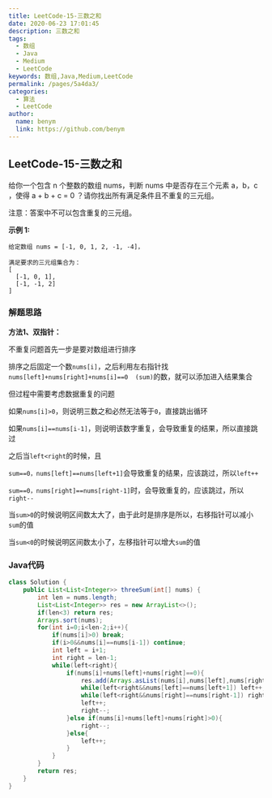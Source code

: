 ```yaml
---
title: LeetCode-15-三数之和
date: 2020-06-23 17:01:45
description: 三数之和
tags: 
  - 数组
  - Java
  - Medium
  - LeetCode
keywords: 数组,Java,Medium,LeetCode
permalink: /pages/5a4da3/
categories: 
  - 算法
  - LeetCode
author: 
  name: benym
  link: https://github.com/benym
---
```


## LeetCode-15-三数之和

给你一个包含 n 个整数的数组 nums，判断 nums 中是否存在三个元素 a，b，c ，使得 a + b + c = 0 ？请你找出所有满足条件且不重复的三元组。

注意：答案中不可以包含重复的三元组。

 <!--more-->

**示例 1:**

```
给定数组 nums = [-1, 0, 1, 2, -1, -4]，

满足要求的三元组集合为：
[
  [-1, 0, 1],
  [-1, -1, 2]
]
```

### 解题思路

**方法1、双指针：**

不重复问题首先一步是要对数组进行排序

排序之后固定一个数`nums[i]`，之后利用左右指针找`nums[left]+nums[right]+nums[i]==0  (sum)`的数，就可以添加进入结果集合

但过程中需要考虑数据重复的问题

如果`nums[i]>0`，则说明三数之和必然无法等于`0`，直接跳出循环

如果`nums[i]==nums[i-1]`，则说明该数字重复，会导致重复的结果，所以直接跳过

之后当`left<right`的时候，且

`sum==0，nums[left]==nums[left+1]`会导致重复的结果，应该跳过，所以`left++`

`sum==0，nums[right]==nums[right-1]`时，会导致重复的，应该跳过，所以`right--`

当`sum>0`的时候说明区间数太大了，由于此时是排序是所以，右移指针可以减小`sum`的值

当`sum<0`的时候说明区间数太小了，左移指针可以增大`sum`的值

### Java代码

```java
class Solution {
    public List<List<Integer>> threeSum(int[] nums) {
        int len = nums.length;
        List<List<Integer>> res = new ArrayList<>();
        if(len<3) return res;
        Arrays.sort(nums);
        for(int i=0;i<len-2;i++){
            if(nums[i]>0) break;
            if(i>0&&nums[i]==nums[i-1]) continue;
            int left = i+1;
            int right = len-1;
            while(left<right){
                if(nums[i]+nums[left]+nums[right]==0){
                    res.add(Arrays.asList(nums[i],nums[left],nums[right]));
                    while(left<right&&nums[left]==nums[left+1]) left++;
                    while(left<right&&nums[right]==nums[right-1]) right--;
                    left++;
                    right--;
                }else if(nums[i]+nums[left]+nums[right]>0){
                    right--;
                }else{
                    left++;
                }
            }
        }
        return res;
    }
}
```

